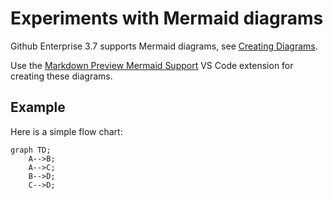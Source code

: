 # Experiments with Mermaid diagrams

Github Enterprise 3.7 supports Mermaid diagrams, see [Creating Diagrams](https://docs.github.com/en/enterprise-server@3.7/get-started/writing-on-github/working-with-advanced-formatting/creating-diagrams).

Use the [Markdown Preview Mermaid Support](https://marketplace.visualstudio.com/items?itemName=bierner.markdown-mermaid) VS Code extension for creating these diagrams.

## Example

Here is a simple flow chart:

```mermaid
graph TD;
    A-->B;
    A-->C;
    B-->D;
    C-->D;
```
